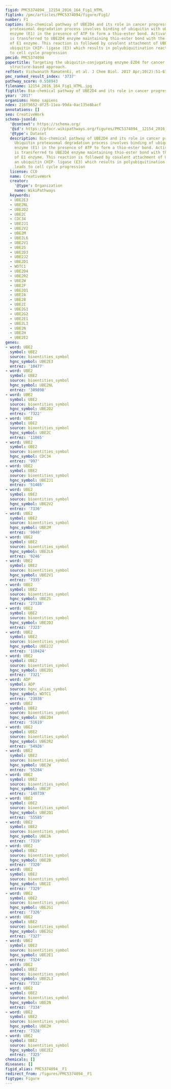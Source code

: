 ```yaml
---
figid: PMC5374094__12154_2016_164_Fig1_HTML
figlink: /pmc/articles/PMC5374094/figure/Fig1/
number: F1
caption: Bio-chemical pathway of UBE2D4 and its role in cancer progression. Ubiquitin
  proteasomal degradation process involves binding of ubiquitin with ubiquitin-activating
  enzyme (E1) in the presence of ATP to form a thio-ester bond. Activated ubiquitin
  is transferred to UBE2D4 enzyme maintaining thio-ester bond with the elimination
  of E1 enzyme. This reaction is followed by covalent attachment of UBE2D4 with an
  ubiquitin CHIP- ligase (E3) which results in polyubiquitination reaction and leads
  to cell cycle progression
pmcid: PMC5374094
papertitle: Targeting the ubiquitin-conjugating enzyme E2D4 for cancer drug discovery–a
  structure-based approach.
reftext: Vishwanath Ramatenki, et al. J Chem Biol. 2017 Apr;10(2):51-67.
pmc_ranked_result_index: '3737'
pathway_score: 0.558943
filename: 12154_2016_164_Fig1_HTML.jpg
figtitle: Bio-chemical pathway of UBE2D4 and its role in cancer progression
year: '2017'
organisms: Homo sapiens
ndex: 216f5652-df25-11ea-99da-0ac135e8bacf
annotations: []
seo: CreativeWork
schema-jsonld:
  '@context': https://schema.org/
  '@id': https://pfocr.wikipathways.org/figures/PMC5374094__12154_2016_164_Fig1_HTML.html
  '@type': Dataset
  description: Bio-chemical pathway of UBE2D4 and its role in cancer progression.
    Ubiquitin proteasomal degradation process involves binding of ubiquitin with ubiquitin-activating
    enzyme (E1) in the presence of ATP to form a thio-ester bond. Activated ubiquitin
    is transferred to UBE2D4 enzyme maintaining thio-ester bond with the elimination
    of E1 enzyme. This reaction is followed by covalent attachment of UBE2D4 with
    an ubiquitin CHIP- ligase (E3) which results in polyubiquitination reaction and
    leads to cell cycle progression
  license: CC0
  name: CreativeWork
  creator:
    '@type': Organization
    name: WikiPathways
  keywords:
  - UBE2E3
  - UBE2NL
  - UBE2D2
  - UBE2C
  - CDC34
  - UBE2J1
  - UBE2V2
  - UBE2M
  - UBE2L6
  - UBE2V1
  - UBE2S
  - UBE2D3
  - UBE2J2
  - UBE2D1
  - WDTC1
  - UBE2D4
  - UBE2R2
  - UBE2W
  - UBE2F
  - UBE2Q1
  - UBE2A
  - UBE2B
  - UBE2I
  - UBE2G1
  - UBE2G2
  - UBE2E1
  - UBE2L3
  - UBE2N
  - UBE2H
  - UBE2E2
genes:
- word: UBE2
  symbol: UBE2
  source: bioentities_symbol
  hgnc_symbol: UBE2E3
  entrez: '10477'
- word: UBE2
  symbol: UBE2
  source: bioentities_symbol
  hgnc_symbol: UBE2NL
  entrez: '389898'
- word: UBE2
  symbol: UBE2
  source: bioentities_symbol
  hgnc_symbol: UBE2D2
  entrez: '7322'
- word: UBE2
  symbol: UBE2
  source: bioentities_symbol
  hgnc_symbol: UBE2C
  entrez: '11065'
- word: UBE2
  symbol: UBE2
  source: bioentities_symbol
  hgnc_symbol: CDC34
  entrez: '997'
- word: UBE2
  symbol: UBE2
  source: bioentities_symbol
  hgnc_symbol: UBE2J1
  entrez: '51465'
- word: UBE2
  symbol: UBE2
  source: bioentities_symbol
  hgnc_symbol: UBE2V2
  entrez: '7336'
- word: UBE2
  symbol: UBE2
  source: bioentities_symbol
  hgnc_symbol: UBE2M
  entrez: '9040'
- word: UBE2
  symbol: UBE2
  source: bioentities_symbol
  hgnc_symbol: UBE2L6
  entrez: '9246'
- word: UBE2
  symbol: UBE2
  source: bioentities_symbol
  hgnc_symbol: UBE2V1
  entrez: '7335'
- word: UBE2
  symbol: UBE2
  source: bioentities_symbol
  hgnc_symbol: UBE2S
  entrez: '27338'
- word: UBE2
  symbol: UBE2
  source: bioentities_symbol
  hgnc_symbol: UBE2D3
  entrez: '7323'
- word: UBE2
  symbol: UBE2
  source: bioentities_symbol
  hgnc_symbol: UBE2J2
  entrez: '118424'
- word: UBE2
  symbol: UBE2
  source: bioentities_symbol
  hgnc_symbol: UBE2D1
  entrez: '7321'
- word: ADP
  symbol: ADP
  source: hgnc_alias_symbol
  hgnc_symbol: WDTC1
  entrez: '23038'
- word: UBE2
  symbol: UBE2
  source: bioentities_symbol
  hgnc_symbol: UBE2D4
  entrez: '51619'
- word: UBE2
  symbol: UBE2
  source: bioentities_symbol
  hgnc_symbol: UBE2R2
  entrez: '54926'
- word: UBE2
  symbol: UBE2
  source: bioentities_symbol
  hgnc_symbol: UBE2W
  entrez: '55284'
- word: UBE2
  symbol: UBE2
  source: bioentities_symbol
  hgnc_symbol: UBE2F
  entrez: '140739'
- word: UBE2
  symbol: UBE2
  source: bioentities_symbol
  hgnc_symbol: UBE2Q1
  entrez: '55585'
- word: UBE2
  symbol: UBE2
  source: bioentities_symbol
  hgnc_symbol: UBE2A
  entrez: '7319'
- word: UBE2
  symbol: UBE2
  source: bioentities_symbol
  hgnc_symbol: UBE2B
  entrez: '7320'
- word: UBE2
  symbol: UBE2
  source: bioentities_symbol
  hgnc_symbol: UBE2I
  entrez: '7329'
- word: UBE2
  symbol: UBE2
  source: bioentities_symbol
  hgnc_symbol: UBE2G1
  entrez: '7326'
- word: UBE2
  symbol: UBE2
  source: bioentities_symbol
  hgnc_symbol: UBE2G2
  entrez: '7327'
- word: UBE2
  symbol: UBE2
  source: bioentities_symbol
  hgnc_symbol: UBE2E1
  entrez: '7324'
- word: UBE2
  symbol: UBE2
  source: bioentities_symbol
  hgnc_symbol: UBE2L3
  entrez: '7332'
- word: UBE2
  symbol: UBE2
  source: bioentities_symbol
  hgnc_symbol: UBE2N
  entrez: '7334'
- word: UBE2
  symbol: UBE2
  source: bioentities_symbol
  hgnc_symbol: UBE2H
  entrez: '7328'
- word: UBE2
  symbol: UBE2
  source: bioentities_symbol
  hgnc_symbol: UBE2E2
  entrez: '7325'
chemicals: []
diseases: []
figid_alias: PMC5374094__F1
redirect_from: /figures/PMC5374094__F1
figtype: Figure
---
```

